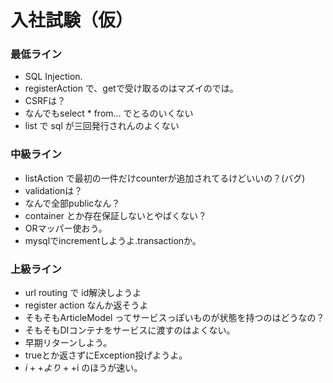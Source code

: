 # 入社試験（仮）


### 最低ライン

* SQL Injection.
* registerAction で、getで受け取るのはマズイのでは。
* CSRFは？
* なんでもselect * from... でとるのいくない
* list で sql が三回発行されんのよくない

### 中級ライン

* listAction で最初の一件だけcounterが追加されてるけどいいの？(バグ)
* validationは？
* なんで全部publicなん？
* container とか存在保証しないとやばくない？
* ORマッパー使おう。
* mysqlでincrementしようよ.transactionか。

### 上級ライン

* url routing で id解決しようよ
* register action なんか返そうよ
* そもそもArticleModel ってサービスっぽいものが状態を持つのはどうなの？
* そもそもDIコンテナをサービスに渡すのはよくない。
* 早期リターンしよう。
* trueとか返さずにException投げようよ。
* $i++ より ++$i のほうが速い。